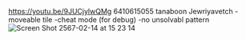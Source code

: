 https://youtu.be/9JUCjylwQMg
6410615055 tanaboon Jewriyavetch
-moveable tile
-cheat mode (for debug)
-no unsolvabl pattern
![Screen Shot 2567-02-14 at 15 23 14](https://github.com/TanaboonJew/CN436-as2/assets/121369979/853bddbf-640c-4c17-8f89-d30b9aaa55c0)
